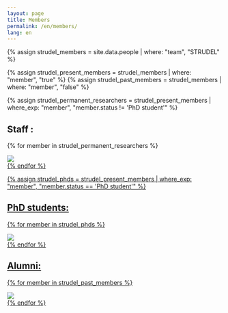 ```yaml
---
layout: page
title: Members
permalink: /en/members/
lang: en
---
```


{% assign strudel_members = site.data.people | where: "team", "STRUDEL" %}

{% assign strudel_present_members = strudel_members | where: "member", "true" %}
{% assign strudel_past_members = strudel_members | where: "member", "false" %}

{% assign strudel_permanent_researchers = strudel_present_members | where_exp: "member", "member.status != 'PhD student'" %}

## Staff :

{% for member in strudel_permanent_researchers %}
  <div>
    <img class="rounded-circle" src="{{ member.photo }}"/>
    <a href="{{ member.webpage }}" />
  </div>
{% endfor %}

{% assign strudel_phds = strudel_present_members | where_exp: "member", "member.status == 'PhD student'" %}

## PhD students:

{% for member in strudel_phds %}
  <div>
  <img class="rounded-circle" src="{{ member.photo }}"/>
  <a href="{{ member.webpage }}" />
  </div>
{% endfor %}

## Alumni:

{% for member in strudel_past_members %}
  <div>
  <img class="rounded-circle" src="{{ member.photo }}"/>
  <a href="{{ member.webpage }}" />
  </div>
{% endfor %}
